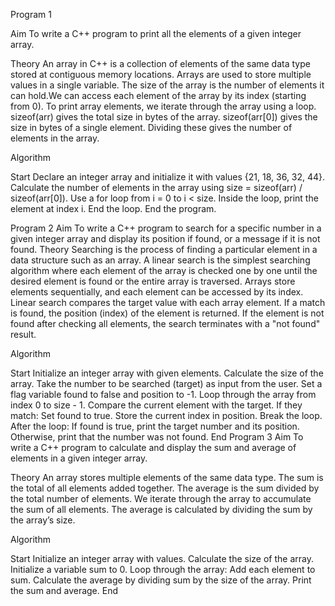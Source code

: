 Program 1

Aim
To write a C++ program to print all the elements of a given integer array.

Theory
An array in C++ is a collection of elements of the same data type stored at contiguous memory locations. Arrays are used to store multiple values in a single variable.
The size of the array is the number of elements it can hold.We can access each element of the array by its index (starting from 0).
To print array elements, we iterate through the array using a loop.
sizeof(arr) gives the total size in bytes of the array.
sizeof(arr[0]) gives the size in bytes of a single element.
Dividing these gives the number of elements in the array.

Algorithm

Start
Declare an integer array and initialize it with values {21, 18, 36, 32, 44}.
Calculate the number of elements in the array using size = sizeof(arr) / sizeof(arr[0]).
Use a for loop from i = 0 to i < size.
Inside the loop, print the element at index i.
End the loop.
End the program.

Program 2
Aim
To write a C++ program to search for a specific number in a given integer array and display its position if found, or a message if it is not found.
Theory
Searching is the process of finding a particular element in a data structure such as an array. A linear search is the simplest searching algorithm where each element of the array is checked one by one until the desired element is found or the entire array is traversed.
Arrays store elements sequentially, and each element can be accessed by its index.
Linear search compares the target value with each array element.
If a match is found, the position (index) of the element is returned.
If the element is not found after checking all elements, the search terminates with a "not found" result.

Algorithm

Start
Initialize an integer array with given elements.
Calculate the size of the array.
Take the number to be searched (target) as input from the user.
Set a flag variable found to false and position to -1.
Loop through the array from index 0 to size - 1.
Compare the current element with the target.
If they match:
Set found to true.
Store the current index in position.
Break the loop.
After the loop:
If found is true, print the target number and its position.
Otherwise, print that the number was not found.
End
Program 3
Aim
To write a C++ program to calculate and display the sum and average of elements in a given integer array.

Theory
An array stores multiple elements of the same data type.
The sum is the total of all elements added together.
The average is the sum divided by the total number of elements.
We iterate through the array to accumulate the sum of all elements.
The average is calculated by dividing the sum by the array’s size.

Algorithm

Start
Initialize an integer array with values.
Calculate the size of the array.
Initialize a variable sum to 0.
Loop through the array:
Add each element to sum.
Calculate the average by dividing sum by the size of the array.
Print the sum and average.
End


